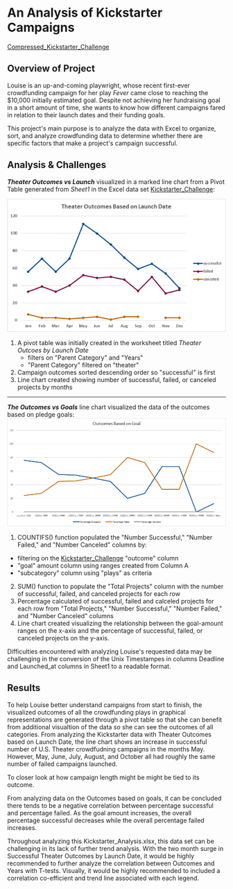 # **An Analysis of Kickstarter Campaigns**

[Compressed_Kickstarter_Challenge](https://github.com/vzhang90/Kickstarter_Analysis/blob/main/Kickstarter_Challenge.zip)

## Overview of Project

Louise is an up-and-coming playwright, whose recent first-ever crowdfunding campaign for her play *Fever* came close to reaching the $10,000 initially estimated goal. Despite not achieving her fundraising goal in a short amount of time, she wants to know how different campaigns fared in relation to their launch dates and their funding goals.  

This project's main purpose is to analyze the data with Excel to organize, sort, and analyze crowdfunding data to determine whether there are specific factors that make a project's campaign successful.

## Analysis & Challenges
***Theater Outcomes vs Launch*** visualized in a marked line chart from a Pivot Table generated from *Sheet1* in the Excel data set [Kickstarter_Challenge](https://github.com/vzhang90/Kickstarter_Analysis/blob/main/Kickstarter_Challenge.xlsx):

![Theater_Outcomes_vs_Launch](https://github.com/vzhang90/Kickstarter_Analysis/blob/main/Theater_Outcomes_vs_Launch.png)

1. A pivot table was initially created in the worksheet titled *Theater Outcoes by Launch Date*
    - filters on "Parent Category" and "Years"
    - "Parent Category" filtered on "theater" 
2. Campaign outcomes sorted descending order so "successful" is first
3. Line chart created showing number of successful, failed, or canceled projects by months
---
***The Outcomes vs Goals*** line chart visualized the data of the outcomes based on pledge goals:
![Outcomes_vs_Goals](https://github.com/vzhang90/Kickstarter_Analysis/blob/main/Outcomes_vs_Goals.png)

1. COUNTIFS() function populated the "Number Successful," "Number Failed," and "Number Canceled" columns by:
  - filtering on the [Kickstarter_Challenge](https://github.com/vzhang90/Kickstarter_Analysis/blob/main/Kickstarter_Challenge.xlsx) "outcome" column
  - "goal" amount column using ranges created from Column A
  - "subcategory" column using "plays" as criteria

2. SUM() function to populate the "Total Projects" column with the number of successful, failed, and canceled projects for each row
3. Percentage calculated of successful, failed and calceled projects for each row from "Total Projects," "Number Successful," "Number Failed," and "Number Canceled" columns
4. Line chart created visualizing the relationship between the goal-amount ranges on the x-axis and the percentage of successful, failed, or canceled projects on the y-axis.


Difficulties encountered with analyzing Louise's requested data may be challenging in the conversion of the Unix Timestampes in columns Deadline and Launched_at columns in Sheet1 to a readable format.

## Results

To help Louise better understand campaigns from start to finish, the visualized outcomes of all the crowdfunding plays in graphical representations are generated through a pivot table so that she can benefit from additional visualtion of the data so she can see the outcomes of all categories. From analyzing the Kickstarter data with Theater Outcomes based on Launch Date, the line chart shows an increase in successful number of U.S. Theater crowdfudning campaigns in the months May. However, May, June, July, August, and October all had roughly the same number of failed campaigns launched.

To closer look at how campaign length might be might be tied to its outcome.

From analyzing data on the Outcomes based on goals, it can be concluded there tends to be a negative correlation between percentage successful and percentage failed. As the goal amount increases, the overall percentage successful decreases while the overall percentage failed increases.

Throughout analyzing this Kickstarter_Analysis.xlsx, this data set can be challenging in its lack of further trend analysis. With the two month surge in Successful Theater Outcomes by Launch Date, it would be highly recommended to further analyze the correlation between Outcomes and Years with T-tests. Visually, it would be highly recommended to included a correlation co-efficient and trend line associated with each legend. 
